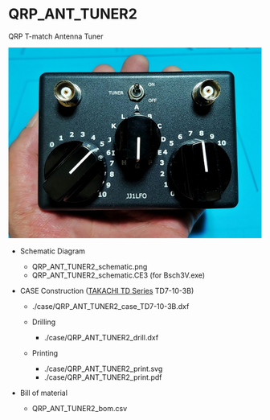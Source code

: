# QRP_ANT_TUNER2
QRP T-match Antenna Tuner

![QRP ANT TUNER2](https://raw.githubusercontent.com/JJ1LFO/QRP_ANT_TUNER2/main/Photos/QRP_ANT_TUNER2.jpg)

* Schematic Diagram
  * QRP_ANT_TUNER2_schematic.png
  * QRP_ANT_TUNER2_schematic.CE3 (for Bsch3V.exe)  

* CASE Construction ([TAKACHI TD Series](https://www.takachi-enclosure.com/products/TD) TD7-10-3B)
  * ./case/QRP_ANT_TUNER2_case_TD7-10-3B.dxf
  
  * Drilling
    * ./case/QRP_ANT_TUNER2_drill.dxf
  * Printing
    * ./case/QRP_ANT_TUNER2_print.svg
    * ./case/QRP_ANT_TUNER2_print.pdf

* Bill of material
  * QRP_ANT_TUNER2_bom.csv
  
